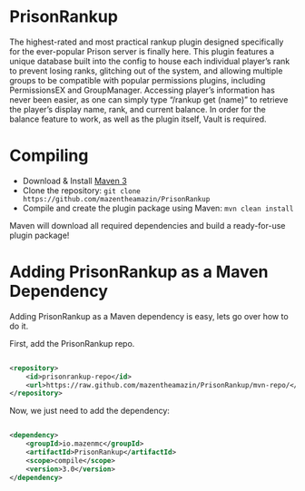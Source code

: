 PrisonRankup
============

The highest-rated and most practical rankup plugin designed specifically for the ever-popular Prison server is finally here. This plugin features a unique database built into the config to house each individual player’s rank to prevent losing ranks, glitching out of the system, and allowing multiple groups to be compatible with popular permissions plugins, including PermissionsEX and GroupManager. Accessing player’s information has never been easier, as one can simply type “/rankup get (name)” to retrieve the player’s display name, rank, and current balance. In order for the balance feature to work, as well as the plugin itself, Vault is required.

Compiling
=========

- Download & Install [Maven 3](http://maven.apache.org/download.html)
- Clone the repository: `git clone https://github.com/mazentheamazin/PrisonRankup`
- Compile and create the plugin package using Maven: `mvn clean install`

Maven will download all required dependencies and build a ready-for-use plugin package!

Adding PrisonRankup as a Maven Dependency
=========================================

Adding PrisonRankup as a Maven dependency is easy, lets go over how to do it.

First, add the PrisonRankup repo.

``` xml

<repository>
    <id>prisonrankup-repo</id>
    <url>https://raw.github.com/mazentheamazin/PrisonRankup/mvn-repo/</url>
</repository>

```

Now, we just need to add the dependency:

``` xml

<dependency>
    <groupId>io.mazenmc</groupId>
    <artifactId>PrisonRankup</artifactId>
    <scope>compile</scope>
    <version>3.0</version>
</dependency>

```